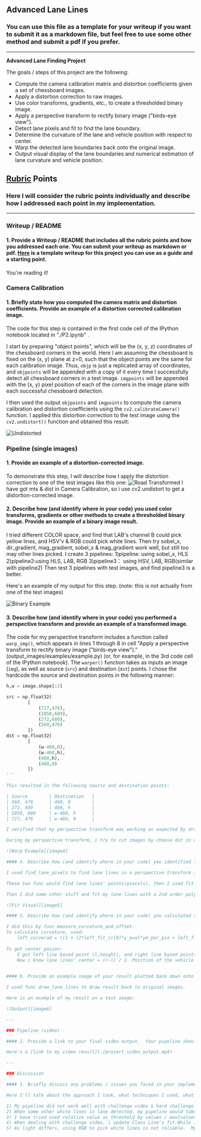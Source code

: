 ## Advanced Lane Lines

### You can use this file as a template for your writeup if you want to submit it as a markdown file, but feel free to use some other method and submit a pdf if you prefer.

---

**Advanced Lane Finding Project**

The goals / steps of this project are the following:

* Compute the camera calibration matrix and distortion coefficients given a set of chessboard images.
* Apply a distortion correction to raw images.
* Use color transforms, gradients, etc., to create a thresholded binary image.
* Apply a perspective transform to rectify binary image ("birds-eye view").
* Detect lane pixels and fit to find the lane boundary.
* Determine the curvature of the lane and vehicle position with respect to center.
* Warp the detected lane boundaries back onto the original image.
* Output visual display of the lane boundaries and numerical estimation of lane curvature and vehicle position.

[//]: # (Image References)

[image1]: ./output_images/undistort_output.jpg "Undistorted"
[image2]: ./output_images/undist_test4.jpg "Road Transformed"
[image3]: ./output_images/binary_combo_test4.jpg "Binary Example"
[image4]: ./output_images/warped_straight_lines.jpg "Warp Example"
[image5]: ./output_images/color_fit_lines.jpg "Fit Visual"
[image6]: ./output_images/test4_output.jpg "Output"
[video1]: ./project_video_output.mp4 "Video"

## [Rubric](https://review.udacity.com/#!/rubrics/571/view) Points

### Here I will consider the rubric points individually and describe how I addressed each point in my implementation.  

---

### Writeup / README

#### 1. Provide a Writeup / README that includes all the rubric points and how you addressed each one.  You can submit your writeup as markdown or pdf.  [Here](https://github.com/udacity/CarND-Advanced-Lane-Lines/blob/master/writeup_template.md) is a template writeup for this project you can use as a guide and a starting point.  

You're reading it!

### Camera Calibration

#### 1. Briefly state how you computed the camera matrix and distortion coefficients. Provide an example of a distortion corrected calibration image.

The code for this step is contained in the first code cell of the IPython notebook located in "./P2.ipynb" .  

I start by preparing "object points", which will be the (x, y, z) coordinates of the chessboard corners in the world. Here I am assuming the chessboard is fixed on the (x, y) plane at z=0, such that the object points are the same for each calibration image.  Thus, `objp` is just a replicated array of coordinates, and `objpoints` will be appended with a copy of it every time I successfully detect all chessboard corners in a test image.  `imgpoints` will be appended with the (x, y) pixel position of each of the corners in the image plane with each successful chessboard detection.  

I then used the output `objpoints` and `imgpoints` to compute the camera calibration and distortion coefficients using the `cv2.calibrateCamera()` function.  I applied this distortion correction to the test image using the `cv2.undistort()` function and obtained this result: 

![Undistorted][image1]

### Pipeline (single images)

#### 1. Provide an example of a distortion-corrected image.

To demonstrate this step, I will describe how I apply the distortion correction to one of the test images like this one:
![Road Transformed][image2]
I have got mts & dist in Camera Calibration, so i use  cv2.undistort to get a distortion-corrected image. 

#### 2. Describe how (and identify where in your code) you used color transforms, gradients or other methods to create a thresholded binary image.  Provide an example of a binary image result.



I tried different COLOR space, and find that LAB's channel B could pick yellow lines, and HSV'v & RGB could pick white lines. Then try sobel_x, dir_gradient, mag_gradient, sobel_x & mag_gradient work well, but still too may other lines picked.
I create 3 pipelines:
    1)pipeline: using sobel_x, HLS
    2)pipeline2:using HLS, LAB, RGB
    3)pipeline3： using HSV, LAB, RGB(similar with pipeline2)
Then test 3 pipelines with test images, and find pipeline3 is a better.

Here's an example of my output for this step.  (note: this is not actually from one of the test images)

![Binary Example][image3]

#### 3. Describe how (and identify where in your code) you performed a perspective transform and provide an example of a transformed image.

The code for my perspective transform includes a function called `warp_img()`, which appears in lines 1 through 8 in cell "Apply a perspective transform to rectify binary image ("birds-eye view")." (output_images/examples/example.py) (or, for example, in the 3rd code cell of the IPython notebook).  The `warper()` function takes as inputs an image (`img`), as well as source (`src`) and destination (`dst`) points.  I chose the hardcode the source and destination points in the following manner:

```python
h,w = image.shape[:2]

src = np.float32(
        [
            (727,476),
            (1050,689),
            (272,689),
            (560,476)
        ])
dst = np.float32(
        [
            (w-460,0),
            (w-460,h),
            (460,h),
            (460,0)
        ])
'''

This resulted in the following source and destination points:

| Source        | Destination   | 
| 560, 476      | 460, 0        | 
| 272, 689      | 460, h        |
| 1050, 689     | w-460, h      |
| 727, 476      | w-460, 0      |

I verified that my perspective transform was working as expected by drawing the `src` and `dst` points onto a test image and its warped counterpart to verify that the lines appear parallel in the warped image.

During my perspective transform, i try to cut images by choose dst in order to drop useless pixels.

![Warp Example][image4]

#### 4. Describe how (and identify where in your code) you identified lane-line pixels and fit their positions with a polynomial?

I used find_lane_pixels to find lane lines in a perspective transform images, and used search_around_poly to search lane lines in a continous image based on pre one.

These two func would find lane lines' points(pixcels), then I used fit_poly to fit these points.

Then I did some other stuff and fit my lane lines with a 2nd order polynomial kinda like this:

![Fit Visual][image5]

#### 5. Describe how (and identify where in your code) you calculated the radius of curvature of the lane and the position of the vehicle with respect to center.

I did this by func measure_curvature_and_offset.
To calculate curvature, used:
    left_curverad = ((1 + (2*left_fit_cr[0]*y_eval*ym_per_pix + left_fit_cr[1])**2)**1.5) / np.absolute(2*left_fit_cr[0])
    
To get center posion:
    I got left line based point (l,height), and right line based point(r,height), by setting y = height(height is the images' shape in axis y).
    Now i know lane lines' center = (r-l) / 2. Position of the vehicle with respect to center is offset of lane lines' center and images' center.
  

#### 6. Provide an example image of your result plotted back down onto the road such that the lane area is identified clearly.

I used func draw_lane_lines to draw result back to original images.

Here is an example of my result on a test image:

![Output][image6]

---

### Pipeline (video)

#### 1. Provide a link to your final video output.  Your pipeline should perform reasonably well on the entire project video (wobbly lines are ok but no catastrophic failures that would cause the car to drive off the road!).

Here's a [link to my video result](./project_video_output.mp4)

---

### Discussion

#### 1. Briefly discuss any problems / issues you faced in your implementation of this project.  Where will your pipeline likely fail?  What could you do to make it more robust?

Here I'll talk about the approach I took, what techniques I used, what worked and why, where the pipeline might fail and how I might improve it if I were going to pursue this project further.  

1) My pipeline did not work well with challenge video & hard challenge video.
2) When some other white lines in lane detected, my pipeline would take it as lane lines. Maybe i could make the sliding window size smaller.
3) I have tried used relative value as threshold by values / max(values), while it did not work well in some special scene. 
4) When dealing with challenge video, i update Class Line's fit.While i should check current fit, and drop those had great difference compared to best fit. I tried ,but still work bad. I should improved it.
5) As light differs, using RGB to pick white lines is not reliable.  My pipeline is good at pick yellow line(LAB works well), so I should calculate  white lines  by yellow lines picked.
